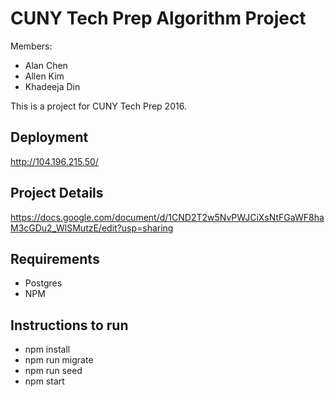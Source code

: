 # CUNY Tech Prep Algorithm Project
Members:
- Alan Chen
- Allen Kim
- Khadeeja Din

This is a project for CUNY Tech Prep 2016.

## Deployment
http://104.196.215.50/


## Project Details
https://docs.google.com/document/d/1CND2T2w5NvPWJCiXsNtFGaWF8haM3cGDu2_WlSMutzE/edit?usp=sharing


## Requirements
- Postgres
- NPM

## Instructions to run
- npm install
- npm run migrate
- npm run seed
- npm start
